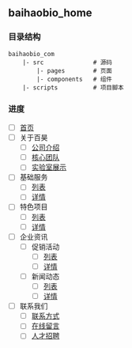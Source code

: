 ## baihaobio_home

### 目录结构
```
baihaobio_com
    |- src              # 源码
        |- pages        # 页面
        |- components   # 组件
    |- scripts          # 项目脚本
```

### 进度

- [ ] [首页](http://www.baihaobio.com)
- [ ] 关于百昊
    - [ ] [公司介绍](https://www.baihaobio.com/about)
    - [ ] [核心团队](https://www.baihaobio.com/team)
    - [ ] [实验室展示](https://www.baihaobio.com/lab)
- [ ] 基础服务
    - [ ] [列表](https://www.baihaobio.com/services)
    - [ ] [详情](https://www.baihaobio.com/services/:id)
- [ ] 特色项目
    - [ ] [列表](https://www.baihaobio.com/features)
    - [ ] [详情](https://www.baihaobio.com/features/:id)
- [ ] 企业资讯
    - [ ] 促销活动
        - [ ] [列表](https://www.baihaobio.com/sales)
        - [ ] [详情](https://www.baihaobio.com/sales/:id)
    - [ ] 新闻动态
        - [ ] [列表](https://www.baihaobio.com/news)
        - [ ] [详情](https://www.baihaobio.com/news/:id)
- [ ] 联系我们
    - [ ] [联系方式](https://www.baihaobio.com/contact)
    - [ ] [在线留言](https://www.baihaobio.com/message)
    - [ ] [人才招聘](https://www.baihaobio.com/jobs)
